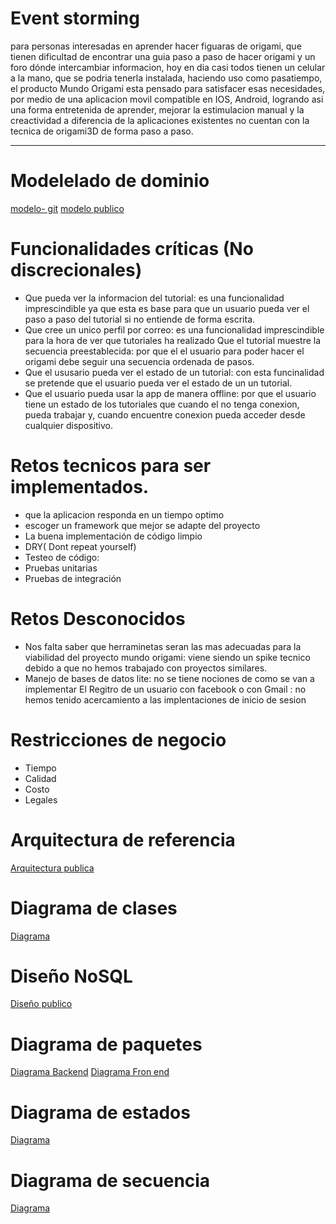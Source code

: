 # Event storming
para personas interesadas en aprender hacer figuaras de origami, que tienen dificultad de encontrar una guia paso a paso de hacer origami y un foro dónde intercambiar informacion, hoy en dia casi todos tienen un celular a la mano, que se podria tenerla instalada, haciendo uso como pasatiempo, el producto Mundo Origami  esta pensado para satisfacer esas necesidades, por medio de una aplicacion movil compatible en IOS, Android, logrando asi  una forma entretenida de aprender, 
mejorar la estimulacion manual y la creactividad a diferencia de la aplicaciones existentes no cuentan con la tecnica de origami3D de forma paso a paso.

-----------
# Modelelado de dominio
[modelo- git](https://app.diagrams.net/#HEstebanGitPro%2FOrigami3D%2Fmain%2FModeloDeDominio3D.drawio)
[modelo publico](https://drive.google.com/file/d/1XdQs8rXOlWuZ2wbWUK-O-y13akSJ5QnZ/view?usp=sharing)
# Funcionalidades críticas (No discrecionales)
- Que pueda ver la informacion del tutorial: es una funcionalidad imprescindible ya que esta es base para que un usuario pueda ver el paso a paso del tutorial si no entiende de forma escrita.
- Que cree un unico perfil por correo: es una funcionalidad imprescindible para la hora de ver que tutoriales ha realizado
Que el tutorial muestre la secuencia preestablecida: por que el el usuario para poder hacer el origami debe seguir una secuencia ordenada de pasos.
- Que el ususario pueda ver el estado de un tutorial: con esta funcinalidad se pretende que el usuario pueda ver el estado de un un tutorial.
- Que el usuario pueda usar la app de manera offline: por que el usuario tiene  un estado de los tutoriales que cuando el no tenga conexion, pueda trabajar y, cuando encuentre conexion pueda acceder desde cualquier dispositivo.
# Retos tecnicos para ser implementados.
- que la aplicacion responda en un tiempo optimo
- escoger un framework que mejor se adapte del proyecto
- La buena implementación de código limpio
- DRY( Dont repeat yourself)
- Testeo de código:
- Pruebas unitarias
- Pruebas de integración

# Retos Desconocidos
- Nos falta saber que herraminetas seran las mas adecuadas para la viabilidad del proyecto mundo origami: viene siendo un spike tecnico debido a que no hemos trabajado con proyectos similares.
- Manejo de bases de datos lite: no se tiene nociones de como se van a implementar
El Regitro de un usuario con facebook  o  con Gmail : no hemos tenido acercamiento a las implentaciones de inicio de sesion 

# Restricciones de negocio
- Tiempo
- Calidad
- Costo
- Legales

# Arquitectura de referencia
[Arquitectura publica](https://drive.google.com/file/d/1e2vTWVhcZgwXM1Wz00VWFu34ItXaZXox/view?usp=sharing)

# Diagrama de clases
[Diagrama](https://drive.google.com/file/d/1Sje8lNy4JhmGRf4_ZFrS3eQw-hlE2j96/view?usp=sharing)
# Diseño NoSQL
[Diseño publico](https://drive.google.com/file/d/1efO_mKIV2uQTcpUR6moxz4tNzrXoWZ9Q/view?usp=sharing)
# Diagrama de paquetes 
[Diagrama Backend](https://drive.google.com/file/d/1xt-SXZ-Q1ZHd63DxzBpTl7tGhkETr8Ic/view?usp=sharing)
[Diagrama Fron end](https://drive.google.com/file/d/1XIL0UISsq6CrmjexXXq1GLxkSiasUmcl/view?usp=sharing)

# Diagrama de estados
[Diagrama](https://drive.google.com/file/d/1zNSw60SEWQPaUGXgD-TPX7qILPKKtcC6/view?usp=sharing)

# Diagrama de secuencia
[Diagrama](https://drive.google.com/file/d/1WIfuKKBTGld9Y5HdJJv238Q-HVw_eNhl/view?usp=sharing)





